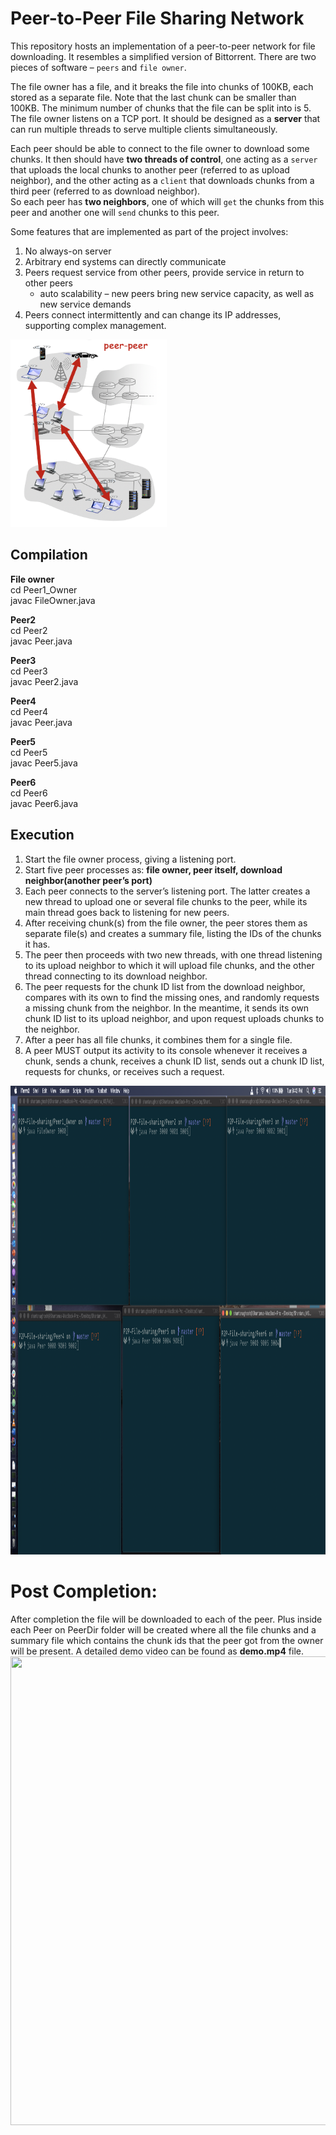 # Peer-to-Peer File Sharing Network

This repository hosts an implementation of a peer-to-peer network for file downloading. 
It resembles a simplified version of Bittorrent. 
There are two pieces of software – `peers` and `file owner`.

The file owner has a file, and it breaks the file into chunks of 100KB, each stored as a separate file. 
Note that the last chunk can be smaller than 100KB. 
The minimum number of chunks that the file can be split into is 5. The file owner listens on a TCP port. 
It should be designed as a **server** that can run multiple threads to serve multiple clients simultaneously.

Each peer should be able to connect to the file owner to download some chunks. 
It then should have **two threads of control**, 
one acting as a `server` that uploads the local chunks to another peer (referred to as upload neighbor), 
and the other acting as a `client` that downloads chunks from a third peer (referred to as download neighbor).<br/>
So each peer has **two neighbors**, one of which will `get` the chunks from this peer and another one will `send` chunks
 to this peer.

Some features that are implemented as part of the project involves:
1. No always-on server
2. Arbitrary end systems can directly communicate
3. Peers request service from other peers, provide service in return to other peers
     - auto scalability – new peers bring new service capacity, as well as new service demands
4. Peers connect intermittently and can change its IP addresses, supporting complex management.

<img src="./images/p2p_pic.png" width="250" height="300">


## Compilation
<b>File owner</b> <br/>
cd Peer1_Owner <br/>
javac FileOwner.java <br/>

<b>Peer2</b> <br/>
cd Peer2 <br/>
javac Peer.java <br/>

<b>Peer3</b> <br/>
cd Peer3 <br/>
javac Peer2.java <br/>

<b>Peer4</b> <br/>
cd Peer4 <br/>
javac Peer.java <br/>

<b>Peer5</b> <br/>
cd Peer5 <br/>
javac Peer5.java <br/>

<b>Peer6</b> <br/>
cd Peer6 <br/>
javac Peer6.java 
 
## Execution
1. Start the file owner process, giving a listening port.
2. Start five peer processes as:
<b>file owner, peer itself, download neighbor(another peer’s port) </b>
3. Each peer connects to the server’s listening port. The latter creates a new thread to upload one or several file chunks to the peer, while its main thread goes back to
listening for new peers.
4. After receiving chunk(s) from the file owner, the peer stores them as separate file(s)
and creates a summary file, listing the IDs of the chunks it has.
5. The peer then proceeds with two new threads, with one thread listening to its upload
neighbor to which it will upload file chunks, and the other thread connecting to its
download neighbor.
6. The peer requests for the chunk ID list from the download neighbor, compares with
its own to find the missing ones, and randomly requests a missing chunk from the neighbor. In the meantime, it sends its own chunk ID list to its upload neighbor, and upon request uploads chunks to the neighbor.
7. After a peer has all file chunks, it combines them for a single file.
8. A peer MUST output its activity to its console whenever it receives a chunk, sends a chunk, receives a chunk ID list, sends out a chunk ID list, requests for chunks, or
receives such a request.

<img src="Demo_Startup.png" width="1000" height="750">

# Post Completion:
After completion the file will be downloaded to each of the peer. 
Plus inside each Peer on Peer<id>Dir folder will be created where all the file chunks and a summary file which contains the chunk ids that the peer got from the owner will be present.
A detailed demo video can be found as <b>demo.mp4</b> file.
<img src="Demo_Complete.png" width="1000" height="750">
     



